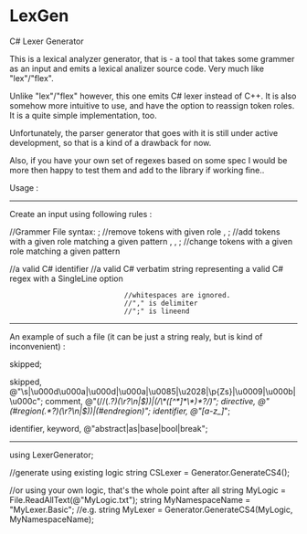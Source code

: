 # LexGen
C# Lexer Generator

This is a lexical analyzer generator, that is - a tool that takes some 
grammer as an input and emits a lexical analizer source code.
Very much like "lex"/"flex".

Unlike "lex"/"flex" however, this one emits C# lexer instead of C++.
It is also somehow more intuitive to use, and have the option to reassign token roles.
It is a quite simple implementation, too.

Unfortunately, the parser generator that goes with it is still under active development,
so that is a kind of a drawback for now.

Also, if you have your own set of regexes based on some spec I would be more then happy
to test them and add to the library if working fine..


Usage :
___________________________________________________________________________________________________________________________
Create an input using following rules : 

//Grammer File syntax:
<role>;                         //remove tokens with given role
<role>, <pattern>;		//add tokens with a given role matching a given pattern
<role>, <role>, <pattern>;	//change tokens with a given role matching a given pattern
		
<role>                          //a valid C# identifier
<pattern>                       //a valid C# verbatim string representing a valid C# regex with a SingleLine option
                                            
                                //whitespaces are ignored.
                                //"," is delimiter
                                //";" is lineend
___________________________________________________________________________________________________________________________
An example of such a file 
(it can be just a string realy, but is kind of inconvenient) :

skipped;

skipped, @"\s|\u000d\u000a|\u000d|\u000a|\u0085|\u2028|\p{Zs}|\u0009|\u000b|\u000c";
comment, @"(//(.*?)(\r?\n|$))|(/\*([^*]*\*)*?/)";
directive, @"(#region(.*?)(\r?\n|$))|(#endregion)";
identifier, @"[a-z_]*";

identifier, keyword, @"abstract|as|base|bool|break";
___________________________________________________________________________________________________________________________

using LexerGenerator;

//generate using existing logic
string CSLexer = Generator.GenerateCS4();

//or using your own logic, that's the whole point after all
string MyLogic = File.ReadAllText(@"MyLogic.txt");
string MyNamespaceName = "MyLexer.Basic";                       //e.g.
string MyLexer = Generator.GenerateCS4(MyLogic, MyNamespaceName);

